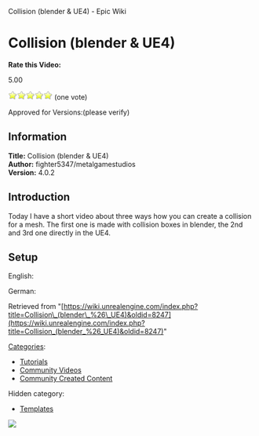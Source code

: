 Collision (blender & UE4) - Epic Wiki                    

Collision (blender & UE4)
=========================

**Rate this Video:**

5.00

![](/extensions/VoteNY/images/star_on.gif)![](/extensions/VoteNY/images/star_on.gif)![](/extensions/VoteNY/images/star_on.gif)![](/extensions/VoteNY/images/star_on.gif)![](/extensions/VoteNY/images/star_on.gif) (one vote)

Approved for Versions:(please verify)

Information
-----------

**Title:** Collision (blender & UE4)  
**Author:** fighter5347/metalgamestudios  
**Version:** 4.0.2  
  

Introduction
------------

Today I have a short video about three ways how you can create a collision for a mesh. The first one is made with collision boxes in blender, the 2nd and 3rd one directly in the UE4.  
  

Setup
-----

English:  
  
German:  

Retrieved from "[https://wiki.unrealengine.com/index.php?title=Collision\_(blender\_%26\_UE4)&oldid=8247](https://wiki.unrealengine.com/index.php?title=Collision_(blender_%26_UE4)&oldid=8247)"

[Categories](/Special:Categories "Special:Categories"):

*   [Tutorials](/Category:Tutorials "Category:Tutorials")
*   [Community Videos](/Category:Community_Videos "Category:Community Videos")
*   [Community Created Content](/Category:Community_Created_Content "Category:Community Created Content")

Hidden category:

*   [Templates](/Category:Templates "Category:Templates")

  ![](https://tracking.unrealengine.com/track.png)